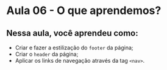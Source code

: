 # Aula 06 - O que aprendemos?

## **Nessa aula, você aprendeu como:**

- Criar e fazer a estilização do `footer` da página;
- Criar o `header` da página;
- Aplicar os links de navegação através da tag `<nav>`.